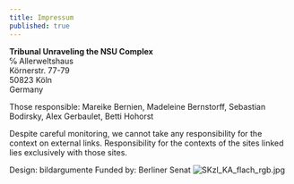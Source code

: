 ```yaml
---
title: Impressum
published: true
---
```


__Tribunal Unraveling the NSU Complex__<br>
℅ Allerweltshaus<br>
Körnerstr. 77-79<br>
50823 Köln<br>
Germany

Those responsible: Mareike Bernien, Madeleine Bernstorff, Sebastian Bodirsky, Alex Gerbaulet, Betti Hohorst

Despite careful monitoring, we cannot take any responsibility for the context on external links. Responsibility for the contexts of the sites linked lies exclusively with those sites.

Design: bildargumente
Funded by: Berliner Senat
![SKzl_KA_flach_rgb.jpg]({{site.baseurl}}/images/SKzl_KA_flach_rgb.jpg)
